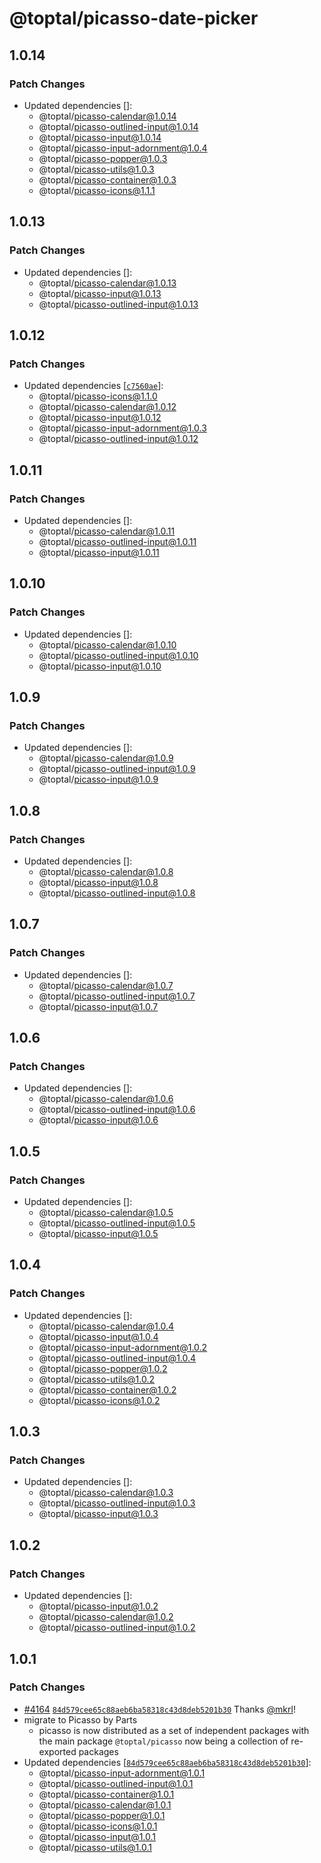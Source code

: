 # @toptal/picasso-date-picker

## 1.0.14

### Patch Changes

- Updated dependencies []:
  - @toptal/picasso-calendar@1.0.14
  - @toptal/picasso-outlined-input@1.0.14
  - @toptal/picasso-input@1.0.14
  - @toptal/picasso-input-adornment@1.0.4
  - @toptal/picasso-popper@1.0.3
  - @toptal/picasso-utils@1.0.3
  - @toptal/picasso-container@1.0.3
  - @toptal/picasso-icons@1.1.1

## 1.0.13

### Patch Changes

- Updated dependencies []:
  - @toptal/picasso-calendar@1.0.13
  - @toptal/picasso-input@1.0.13
  - @toptal/picasso-outlined-input@1.0.13

## 1.0.12

### Patch Changes

- Updated dependencies [[`c7560ae`](https://github.com/toptal/picasso/commit/c7560aed9dd41bb458c5532608ddd542890523e5)]:
  - @toptal/picasso-icons@1.1.0
  - @toptal/picasso-calendar@1.0.12
  - @toptal/picasso-input@1.0.12
  - @toptal/picasso-input-adornment@1.0.3
  - @toptal/picasso-outlined-input@1.0.12

## 1.0.11

### Patch Changes

- Updated dependencies []:
  - @toptal/picasso-calendar@1.0.11
  - @toptal/picasso-outlined-input@1.0.11
  - @toptal/picasso-input@1.0.11

## 1.0.10

### Patch Changes

- Updated dependencies []:
  - @toptal/picasso-calendar@1.0.10
  - @toptal/picasso-outlined-input@1.0.10
  - @toptal/picasso-input@1.0.10

## 1.0.9

### Patch Changes

- Updated dependencies []:
  - @toptal/picasso-calendar@1.0.9
  - @toptal/picasso-outlined-input@1.0.9
  - @toptal/picasso-input@1.0.9

## 1.0.8

### Patch Changes

- Updated dependencies []:
  - @toptal/picasso-calendar@1.0.8
  - @toptal/picasso-input@1.0.8
  - @toptal/picasso-outlined-input@1.0.8

## 1.0.7

### Patch Changes

- Updated dependencies []:
  - @toptal/picasso-calendar@1.0.7
  - @toptal/picasso-outlined-input@1.0.7
  - @toptal/picasso-input@1.0.7

## 1.0.6

### Patch Changes

- Updated dependencies []:
  - @toptal/picasso-calendar@1.0.6
  - @toptal/picasso-outlined-input@1.0.6
  - @toptal/picasso-input@1.0.6

## 1.0.5

### Patch Changes

- Updated dependencies []:
  - @toptal/picasso-calendar@1.0.5
  - @toptal/picasso-outlined-input@1.0.5
  - @toptal/picasso-input@1.0.5

## 1.0.4

### Patch Changes

- Updated dependencies []:
  - @toptal/picasso-calendar@1.0.4
  - @toptal/picasso-input@1.0.4
  - @toptal/picasso-input-adornment@1.0.2
  - @toptal/picasso-outlined-input@1.0.4
  - @toptal/picasso-popper@1.0.2
  - @toptal/picasso-utils@1.0.2
  - @toptal/picasso-container@1.0.2
  - @toptal/picasso-icons@1.0.2

## 1.0.3

### Patch Changes

- Updated dependencies []:
  - @toptal/picasso-calendar@1.0.3
  - @toptal/picasso-outlined-input@1.0.3
  - @toptal/picasso-input@1.0.3

## 1.0.2

### Patch Changes

- Updated dependencies []:
  - @toptal/picasso-input@1.0.2
  - @toptal/picasso-calendar@1.0.2
  - @toptal/picasso-outlined-input@1.0.2

## 1.0.1

### Patch Changes

- [#4164](https://github.com/toptal/picasso/pull/4164) [`84d579cee65c88aeb6ba58318c43d8deb5201b30`](https://github.com/toptal/picasso/commit/84d579cee65c88aeb6ba58318c43d8deb5201b30) Thanks [@mkrl](https://github.com/mkrl)!
- migrate to Picasso by Parts
  - picasso is now distributed as a set of independent packages with the main package `@toptal/picasso` now being a collection of re-exported packages
- Updated dependencies [[`84d579cee65c88aeb6ba58318c43d8deb5201b30`](https://github.com/toptal/picasso/commit/84d579cee65c88aeb6ba58318c43d8deb5201b30)]:
  - @toptal/picasso-input-adornment@1.0.1
  - @toptal/picasso-outlined-input@1.0.1
  - @toptal/picasso-container@1.0.1
  - @toptal/picasso-calendar@1.0.1
  - @toptal/picasso-popper@1.0.1
  - @toptal/picasso-icons@1.0.1
  - @toptal/picasso-input@1.0.1
  - @toptal/picasso-utils@1.0.1
